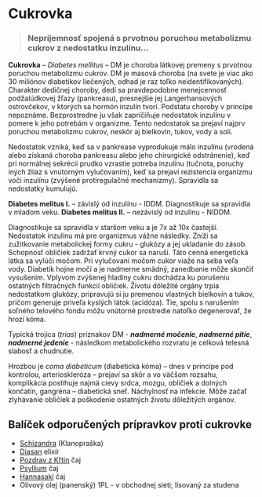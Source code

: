 Cukrovka
========


> ### Nepríjemnosť spojená s prvotnou poruchou metabolizmu cukrov z nedostatku inzulínu…
> 
> 

**Cukrovka** – *Diabetes mellitus* – DM je choroba látkovej premeny s prvotnou
poruchou metabolizmu cukrov. DM je masová choroba (na svete je viac ako 30
miliónov diabetikov liečených, odhad je raz toľko neidentifikovaných). Charakter
dedičnej choroby, dedí sa pravdepodobne menejcennosť podžalúdkovej žľazy
(pankreasu), presnejšie jej Langerhansových ostrovčekov, v ktorých sa hormón
inzulín tvorí. Podstatu choroby v princípe nepoznáme. Bezprostredne ju však
zapríčiňuje nedostatok inzulínu v pomere k jeho potrebám v organizme. Tento
nedostatok sa prejaví najprv poruchou metabolizmu cukrov, neskôr aj bielkovín,
tukov, vody a solí.

Nedostatok vzniká, keď sa v pankrease vyprodukuje málo inzulínu (vrodená alebo
získaná choroba pankreasu alebo jeho chirurgické odstránenie), keď pri normálnej
sekrécií prudko vzrastie potreba inzulínu (tučnota, poruchy iných žliaz s
vnútorným vylučovaním), keď sa prejaví rezistencia organizmu voči inzulínu
(zvýšené protiregulačné mechanizmy). Spravidla sa nedostatky kumulujú.

**Diabetes melitus I.** – závislý od inzulínu - IDDM. Diagnostikuje sa spravidla
v mladom veku.   **Diabetes melitus II.** – nezávislý od inzulínu - NIDDM.

Diagnostikuje sa spravidla v staršom veku a je 7x až 10x častejší. Nedostatok
inzulínu má pre organizmus vážne následky. Zníži sa zužitkovanie metabolickej
formy cukru - glukózy a jej ukladanie do zásob. Schopnosť obličiek zadržať krvný
cukor sa naruší. Táto cenná energetická látka sa vylúči močom. Pri vylučovaní
močom cukor viaže na seba veľa vody. Diabetik hojne močí a je nadmerne smädný,
zanedbanie môže skončiť vysušením. Vplyvom zvýšenej hladiny cukru dochádza ku
porušeniu ostatných filtračných funkcií obličiek. Životu dôležité orgány trpia
nedostatkom glukózy, pripravujú si ju premenou vlastných bielkovín a tukov,
pričom generuje priveľa kyslých látok (acidóza). Tie, spolu s narušením soľného
telového fondu môžu vnútorné prostredie natoľko degenerovať, že hrozí kóma.

Typická trojica (*trias*) príznakov DM - ***nadmerné močenie***, ***nadmerné
pitie***, ***nadmerné jedenie*** - následkom metabolického rozvratu je celková
telesná slabosť a chudnutie.

Hrozbou je *coma diabeticum* (diabetická kóma) – dnes v princípe pod kontrolou,
arterioskleróza – prejaví sa skôr a vo väčšom rozsahu, komplikácia postihuje
najmä cievy srdca, mozgu, obličiek a dolných končatín, gangréna – diabetická
sneť.   Náchylnosť na infekcie. Môže začať zlyhávanie obličiek a poškodenie
ostatných životu dôležitých orgánov.

Balíček odporučených prípravkov proti cukrovke
----------------------------------------------

* [Schizandra](/sip/tinktury/schizandra) (Klanopraška)
* [Diasan](/sip/elixiry/diasan) elixír
* [Pozdrav z Křtin](/sip/caje/pozdrav-z-krtin) čaj
* [Psyllium](/sip/caje/psyllium) čaj
* [Hannasaki](/sip/caje/hannasaki) čaj
* Olivový olej (panenský) 1PL - v obchodnej sieti; lisovaný za studena
